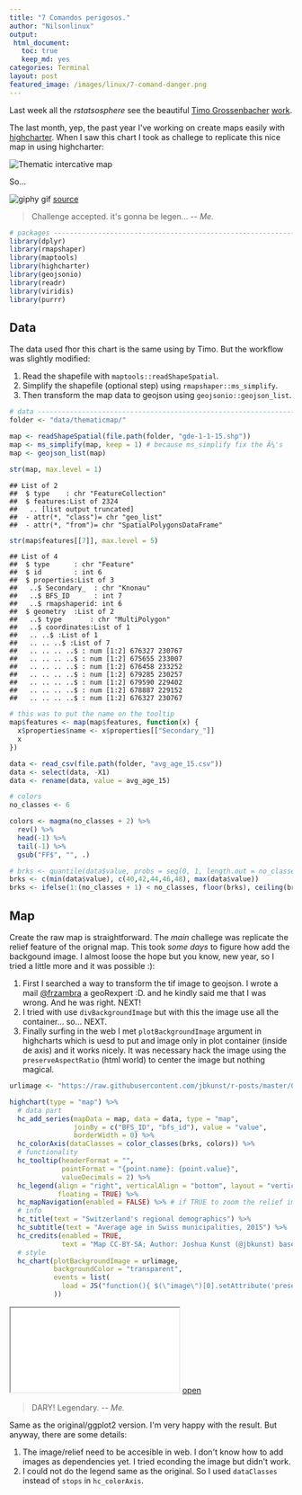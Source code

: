 ```yaml
---
title: "7 Comandos perigosos."
author: "Nilsonlinux"
output:
 html_document:
   toc: true
   keep_md: yes
categories: Terminal
layout: post
featured_image: /images/linux/7-comand-danger.png
---
```




Last week all the _rstatsosphere_ see the beautiful 
[Timo Grossenbacher](timogrossenbacher.ch)
[work](timogrossenbacher.ch/2016/12/beautiful-thematic-maps-with-ggplot2-only/).

The last month, yep, the past year I've working on create maps
easily with [highcharter](http://jkunst.com/highcharter/).
When I saw this chart I took as  challege to replicate this nice
 map in using highcharter:

![](/images/featured-image/thematic-interactive-map.gif "Thematic intercative map")

So...



![giphy gif](https://media.giphy.com/media/eNweOH3UEi33a/giphy.gif) [source](http://wifflegif.com)

> Challenge accepted. it's gonna be legen...
> -- <cite>Me.</cite>


```r
# packages ----------------------------------------------------------------
library(dplyr)
library(rmapshaper)
library(maptools)
library(highcharter)
library(geojsonio)
library(readr)
library(viridis)
library(purrr)
```

## Data

The data used fhor this chart is the same using by Timo. But the workflow
was slightly modified:

1. Read the shapefile with `maptools::readShapeSpatial`.
2. Simplify the shapefile (optional step) using `rmapshaper::ms_simplify`.
3. Then transform the map data to geojson using `geojsonio::geojson_list`.




```r
# data --------------------------------------------------------------------
folder <- "data/thematicmap/"

map <- readShapeSpatial(file.path(folder, "gde-1-1-15.shp"))
map <- ms_simplify(map, keep = 1) # because ms_simplify fix the Ã¼'s
map <- geojson_list(map)

str(map, max.level = 1)
```

```
## List of 2
##  $ type    : chr "FeatureCollection"
##  $ features:List of 2324
##   .. [list output truncated]
##  - attr(*, "class")= chr "geo_list"
##  - attr(*, "from")= chr "SpatialPolygonsDataFrame"
```

```r
str(map$features[[7]], max.level = 5)
```

```
## List of 4
##  $ type      : chr "Feature"
##  $ id        : int 6
##  $ properties:List of 3
##   ..$ Secondary_  : chr "Knonau"
##   ..$ BFS_ID      : int 7
##   ..$ rmapshaperid: int 6
##  $ geometry  :List of 2
##   ..$ type       : chr "MultiPolygon"
##   ..$ coordinates:List of 1
##   .. ..$ :List of 1
##   .. .. ..$ :List of 7
##   .. .. .. ..$ : num [1:2] 676327 230767
##   .. .. .. ..$ : num [1:2] 675655 233007
##   .. .. .. ..$ : num [1:2] 676458 233252
##   .. .. .. ..$ : num [1:2] 679285 230257
##   .. .. .. ..$ : num [1:2] 679590 229402
##   .. .. .. ..$ : num [1:2] 678887 229152
##   .. .. .. ..$ : num [1:2] 676327 230767
```

```r
# this was to put the name on the tooltip
map$features <- map(map$features, function(x) {
  x$properties$name <- x$properties[["Secondary_"]] 
  x
})

data <- read_csv(file.path(folder, "avg_age_15.csv"))
data <- select(data, -X1)
data <- rename(data, value = avg_age_15)

# colors
no_classes <- 6

colors <- magma(no_classes + 2) %>% 
  rev() %>% 
  head(-1) %>% 
  tail(-1) %>% 
  gsub("FF$", "", .)

# brks <- quantile(data$value, probs = seq(0, 1, length.out = no_classes + 1))
brks <- c(min(data$value), c(40,42,44,46,48), max(data$value))
brks <- ifelse(1:(no_classes + 1) < no_classes, floor(brks), ceiling(brks))
```

## Map

Create the raw map is straightforward. The _main_ challege was replicate the 
relief feature of the orignal map. This took _some days_ to figure
how add the backgound image. I almost loose the hope but you know, new year,
so I tried a little more and it was possible :):

1. First I searched a way to transform the tif image to geojson. I wrote
a mail [@frzambra](https://twitter.com/frzambra) a geoRexpert :D. and
he kindly said me that I was wrong. And he was right. NEXT!
2. I tried with use `divBackgroundImage` but with this the image use all the
container... so... NEXT.
3. Finally surfing in the web I met `plotBackgroundImage` argument in highcharts
which is uesd to put and image only in plot container (inside de axis) and 
it works nicely. It was necessary hack the image using the `preserveAspectRatio`
(html world) to center the image but nothing magical. 




```r
urlimage <- "https://raw.githubusercontent.com/jbkunst/r-posts/master/061-beautiful-thematic-maps-with-ggplot2-highcharter-version/02-relief-georef-clipped-resampled.jpg"

highchart(type = "map") %>% 
  # data part
  hc_add_series(mapData = map, data = data, type = "map",
                joinBy = c("BFS_ID", "bfs_id"), value = "value",
                borderWidth = 0) %>% 
  hc_colorAxis(dataClasses = color_classes(brks, colors)) %>% 
  # functionality
  hc_tooltip(headerFormat = "",
             pointFormat = "{point.name}: {point.value}",
             valueDecimals = 2) %>% 
  hc_legend(align = "right", verticalAlign = "bottom", layout = "vertical",
            floating = TRUE) %>%
  hc_mapNavigation(enabled = FALSE) %>% # if TRUE to zoom the relief image dont zoom.
  # info
  hc_title(text = "Switzerland's regional demographics") %>% 
  hc_subtitle(text = "Average age in Swiss municipalities, 2015") %>% 
  hc_credits(enabled = TRUE,
             text = "Map CC-BY-SA; Author: Joshua Kunst (@jbkunst) based mostly on Timo Grossenbacher (@grssnbchr) work, Geometries: ThemaKart, BFS; Data: BFS, 2016; Relief: swisstopo, 2016") %>% 
  # style
  hc_chart(plotBackgroundImage = urlimage,
           backgroundColor = "transparent",
           events = list(
             load = JS("function(){ $(\"image\")[0].setAttribute('preserveAspectRatio', 'xMidYMid') }")
           ))
```

<iframe src="/htmlwidgets/thematic-interactive-map/highchart_ufzvsmh.html"></iframe> <a href="/htmlwidgets/thematic-interactive-map/highchart_ufzvsmh.html" target="_blank">open</a>

> DARY! Legendary.
> -- <cite>Me.</cite>

Same as the original/ggplot2 version. I'm very happy with the result.
But anyway, there are some details:

1. The image/relief need to be accesible in web. I don't know how
to add images as dependencies yet. I tried econding the image but didn't work.
2. I could not do the legend same as the original. So I used `dataClasses`
instead of `stops` in `hc_colorAxis`.
